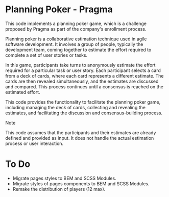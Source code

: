 # Planning Poker - Pragma

This code implements a planning poker game, which is a challenge proposed by Pragma as part of the company's enrollment process.

Planning poker is a collaborative estimation technique used in agile software development. It involves a group of people, typically the development team, coming together to estimate the effort required to complete a set of user stories or tasks.

In this game, participants take turns to anonymously estimate the effort required for a particular task or user story. Each participant selects a card from a deck of cards, where each card represents a different estimate. The cards are then revealed simultaneously, and the estimates are discussed and compared. This process continues until a consensus is reached on the estimated effort.

This code provides the functionality to facilitate the planning poker game, including managing the deck of cards, collecting and revealing the estimates, and facilitating the discussion and consensus-building process.

> [!Note]
> This code assumes that the participants and their estimates are already defined and provided as input. It does not handle the actual estimation process or user interaction.

# To Do
- Migrate pages styles to BEM and SCSS Modules.
- Migrate styles of pages components to BEM and SCSS Modules.
- Remake the distribution of players (12 max).
